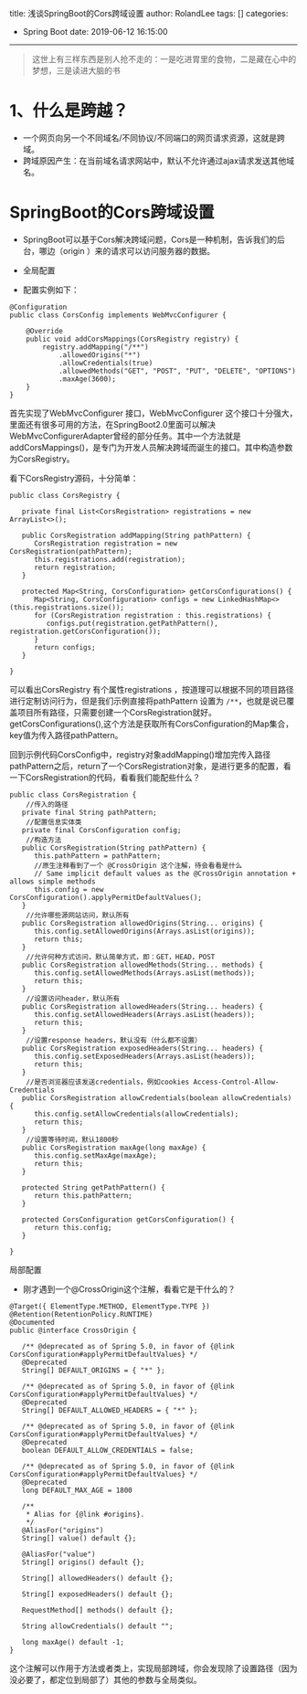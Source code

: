 title: 浅谈SpringBoot的Cors跨域设置
author: RolandLee
tags: []
categories:
  - Spring Boot
date: 2019-06-12 16:15:00
---

> 这世上有三样东西是别人抢不走的：一是吃进胃里的食物，二是藏在心中的梦想，三是读进大脑的书

# 1、什么是跨越？

- 一个网页向另一个不同域名/不同协议/不同端口的网页请求资源，这就是跨域。
- 跨域原因产生：在当前域名请求网站中，默认不允许通过ajax请求发送其他域名。

# SpringBoot的Cors跨域设置

- SpringBoot可以基于Cors解决跨域问题，Cors是一种机制，告诉我们的后台，哪边（origin ）来的请求可以访问服务器的数据。

- 全局配置

- 配置实例如下：
<!--more-->

```
@Configuration
public class CorsConfig implements WebMvcConfigurer {

    @Override
    public void addCorsMappings(CorsRegistry registry) {
        registry.addMapping("/**")
            .allowedOrigins("*")
            .allowCredentials(true)
            .allowedMethods("GET", "POST", "PUT", "DELETE", "OPTIONS")
            .maxAge(3600);
    }
}
```

首先实现了WebMvcConfigurer 接口，WebMvcConfigurer 这个接口十分强大，里面还有很多可用的方法，在SpringBoot2.0里面可以解决WebMvcConfigurerAdapter曾经的部分任务。其中一个方法就是addCorsMappings()，是专门为开发人员解决跨域而诞生的接口。其中构造参数为CorsRegistry。


看下CorsRegistry源码，十分简单：

```
public class CorsRegistry {

   private final List<CorsRegistration> registrations = new ArrayList<>();

   public CorsRegistration addMapping(String pathPattern) {
      CorsRegistration registration = new CorsRegistration(pathPattern);
      this.registrations.add(registration);
      return registration;
   }
   
   protected Map<String, CorsConfiguration> getCorsConfigurations() {
      Map<String, CorsConfiguration> configs = new LinkedHashMap<>(this.registrations.size());
      for (CorsRegistration registration : this.registrations) {
         configs.put(registration.getPathPattern(), registration.getCorsConfiguration());
      }
      return configs;
   }

}
```

可以看出CorsRegistry 有个属性registrations ，按道理可以根据不同的项目路径进行定制访问行为，但是我们示例直接将pathPattern 设置为 `/**`，也就是说已覆盖项目所有路径，只需要创建一个CorsRegistration就好。getCorsConfigurations(),这个方法是获取所有CorsConfiguration的Map集合，key值为传入路径pathPattern。

回到示例代码CorsConfig中，registry对象addMapping()增加完传入路径pathPattern之后，return了一个CorsRegistration对象，是进行更多的配置，看一下CorsRegistration的代码，看看我们能配些什么？


```
public class CorsRegistration {
    //传入的路径
   private final String pathPattern;
    //配置信息实体类
   private final CorsConfiguration config;
    //构造方法
   public CorsRegistration(String pathPattern) {
      this.pathPattern = pathPattern;
      //原生注释看到了一个 @CrossOrigin 这个注解，待会看看是什么
      // Same implicit default values as the @CrossOrigin annotation + allows simple methods
      this.config = new CorsConfiguration().applyPermitDefaultValues();
   }
    //允许哪些源网站访问，默认所有
   public CorsRegistration allowedOrigins(String... origins) {
      this.config.setAllowedOrigins(Arrays.asList(origins));
      return this;
   }
    //允许何种方式访问，默认简单方式，即：GET，HEAD，POST
   public CorsRegistration allowedMethods(String... methods) {
      this.config.setAllowedMethods(Arrays.asList(methods));
      return this;
   }
    //设置访问header，默认所有
   public CorsRegistration allowedHeaders(String... headers) {
      this.config.setAllowedHeaders(Arrays.asList(headers));
      return this;
   }
    //设置response headers，默认没有（什么都不设置）
   public CorsRegistration exposedHeaders(String... headers) {
      this.config.setExposedHeaders(Arrays.asList(headers));
      return this;
   }
    //是否浏览器应该发送credentials，例如cookies Access-Control-Allow-Credentials
   public CorsRegistration allowCredentials(boolean allowCredentials) {
      this.config.setAllowCredentials(allowCredentials);
      return this;
   }
    //设置等待时间，默认1800秒
   public CorsRegistration maxAge(long maxAge) {
      this.config.setMaxAge(maxAge);
      return this;
   }

   protected String getPathPattern() {
      return this.pathPattern;
   }

   protected CorsConfiguration getCorsConfiguration() {
      return this.config;
   }

}
```

局部配置

- 刚才遇到一个@CrossOrigin这个注解，看看它是干什么的？

```
@Target({ ElementType.METHOD, ElementType.TYPE })
@Retention(RetentionPolicy.RUNTIME)
@Documented
public @interface CrossOrigin {

   /** @deprecated as of Spring 5.0, in favor of {@link CorsConfiguration#applyPermitDefaultValues} */
   @Deprecated
   String[] DEFAULT_ORIGINS = { "*" };

   /** @deprecated as of Spring 5.0, in favor of {@link CorsConfiguration#applyPermitDefaultValues} */
   @Deprecated
   String[] DEFAULT_ALLOWED_HEADERS = { "*" };

   /** @deprecated as of Spring 5.0, in favor of {@link CorsConfiguration#applyPermitDefaultValues} */
   @Deprecated
   boolean DEFAULT_ALLOW_CREDENTIALS = false;

   /** @deprecated as of Spring 5.0, in favor of {@link CorsConfiguration#applyPermitDefaultValues} */
   @Deprecated
   long DEFAULT_MAX_AGE = 1800

   /**
    * Alias for {@link #origins}.
    */
   @AliasFor("origins")
   String[] value() default {};

   @AliasFor("value")
   String[] origins() default {};

   String[] allowedHeaders() default {};

   String[] exposedHeaders() default {};

   RequestMethod[] methods() default {};

   String allowCredentials() default "";

   long maxAge() default -1;
}
```

这个注解可以作用于方法或者类上，实现局部跨域，你会发现除了设置路径（因为没必要了，都定位到局部了）其他的参数与全局类似。




 
